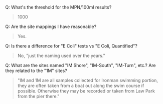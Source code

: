 Q: What's the threshold for the MPN/100ml results?
> 1000

Q: Are the site mappings I have reasonable?
> Yes.

Q: Is there a difference for "E Coli" tests vs "E Coli, Quantified"?
> No, "just the naming used over the years."

Q: What are the sites named "IM Shore", "IM-South", "IM-Turn", etc.? Are they related to the "1M" sites?
> "IM and 1M are all samples collected for Ironman swimming portion, they are often taken from a boat out along the swim course if possible. Otherwise they may be recorded or taken from Law Park from the pier there."
